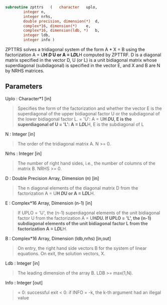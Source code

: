 ```fortran
subroutine zpttrs	(	character	uplo,
		integer	n,
		integer	nrhs,
		double precision, dimension(*)	d,
		complex*16, dimension(*)	e,
		complex*16, dimension(ldb, *)	b,
		integer	ldb,
		integer	info )
```

 ZPTTRS solves a tridiagonal system of the form
    A * X = B
 using the factorization A = U**H *D* U or A = L*D*L**H computed by ZPTTRF.
 D is a diagonal matrix specified in the vector D, U (or L) is a unit
 bidiagonal matrix whose superdiagonal (subdiagonal) is specified in
 the vector E, and X and B are N by NRHS matrices.

## Parameters
Uplo : Character*1 [in]
> Specifies the form of the factorization and whether the
> vector E is the superdiagonal of the upper bidiagonal factor
> U or the subdiagonal of the lower bidiagonal factor L.
> = 'U':  A = U**H *D*U, E is the superdiagonal of U
> = 'L':  A = L*D*L**H, E is the subdiagonal of L

N : Integer [in]
> The order of the tridiagonal matrix A.  N >= 0.

Nrhs : Integer [in]
> The number of right hand sides, i.e., the number of columns
> of the matrix B.  NRHS >= 0.

D : Double Precision Array, Dimension (n) [in]
> The n diagonal elements of the diagonal matrix D from the
> factorization A = U**H *D*U or A = L*D*L**H.

E : Complex*16 Array, Dimension (n-1) [in]
> If UPLO = 'U', the (n-1) superdiagonal elements of the unit
> bidiagonal factor U from the factorization A = U**H*D*U.
> If UPLO = 'L', the (n-1) subdiagonal elements of the unit
> bidiagonal factor L from the factorization A = L*D*L**H.

B : Complex*16 Array, Dimension (ldb,nrhs) [in,out]
> On entry, the right hand side vectors B for the system of
> linear equations.
> On exit, the solution vectors, X.

Ldb : Integer [in]
> The leading dimension of the array B.  LDB >= max(1,N).

Info : Integer [out]
> = 0: successful exit
> < 0: if INFO = -k, the k-th argument had an illegal value

